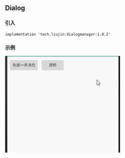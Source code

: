 ## Dialog

### 引入

```
implementation 'tech.liujin:dialogmanager:1.0.2'
```

### 示例

![](img/pic00.gif)





